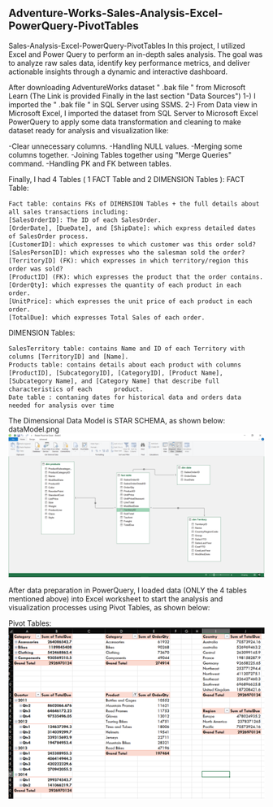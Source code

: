 ## Adventure-Works-Sales-Analysis-Excel-PowerQuery-PivotTables

Sales-Analysis-Excel-PowerQuery-PivotTables
In this project, I utilized Excel and Power Query to perform an in-depth sales analysis. The goal was to analyze raw sales data, identify key performance metrics, and deliver actionable insights through a dynamic and interactive dashboard.

After downloading AdventureWorks dataset " .bak file " from Microsoft Learn (The Link is provided Finally in the last section "Data Sources") 
1-) I imported the " .bak file " in SQL Server using SSMS. 
2-) From Data view in Microsoft Excel, I imported the dataset from SQL Server to Microsoft Excel PowerQuery to apply some data transformation and cleaning to make dataset ready for analysis and visualization like:

  -Clear unnecessary columns.
    -Handling NULL values.
    -Merging some columns together.
    -Joining Tables together using "Merge Queries" command.
    -Handling PK and FK between tables.


Finally, I had 4 Tables ( 1 FACT Table and 2 DIMENSION Tables ):
FACT Table:

    Fact table: contains FKs of DIMENSION Tables + the full details about all sales transactions including:
    [SalesOrderID]: The ID of each SalesOrder.
    [OrderDate], [DueDate], and [ShipDate]: which express detailed dates of SalesOrder process.
    [CustomerID]: which expresses to which customer was this order sold?
    [SalesPersonID]: which expresses who the salesman sold the order?
    [TerritoryID] (FK): which expresses in which territory/region this order was sold?
    [ProductID] (FK): which expresses the product that the order contains.
    [OrderQty]: which expresses the quantity of each product in each order.
    [UnitPrice]: which expresses the unit price of each product in each order.
    [TotalDue]: which expresses Total Sales of each order.
  
DIMENSION Tables:

    SalesTerritory table: contains Name and ID of each Territory with columns [TerritoryID] and [Name].
    Products table: contains details about each product with columns [ProductID], [SubcategoryID], [CategoryID], [Product Name], [Subcategory Name], and [Category Name] that describe full characteristics of each      product.
    Date table : contaning dates for historical data and orders data needed for analysis over time 

The Dimensional Data Model is STAR SCHEMA, as shown below:
dataModel.png
![Alt text](dataModel.png)


After data preparation in PowerQuery, I loaded data (ONLY the 4 tables mentioned above) into Excel worksheet to start the analysis and visualization processes using Pivot Tables, as shown below:

Pivot Tables:
![Alt text](Pivot_tables.png)
